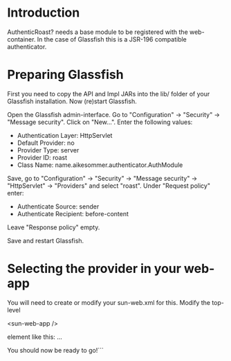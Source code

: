 # Introduction #

AuthenticRoast? needs a base module to be registered with the web-container. In the case of Glassfish this is a JSR-196 compatible authenticator.


# Preparing Glassfish #

First you need to copy the API and Impl JARs into the lib/ folder of your Glassfish installation. Now (re)start Glassfish.

Open the Glassfish admin-interface. Go to "Configuration" -> "Security" -> "Message security". Click on "New...". Enter the following values:

  * Authentication Layer: HttpServlet
  * Default Provider: no
  * Provider Type: server
  * Provider ID: roast
  * Class Name: name.aikesommer.authenticator.AuthModule

Save, go to "Configuration" -> "Security" -> "Message security" -> "HttpServlet" -> "Providers" and select "roast". Under "Request policy" enter:

  * Authenticate Source: sender
  * Authenticate Recipient: before-content

Leave "Response policy" empty.

Save and restart Glassfish.


# Selecting the provider in your web-app #

You will need to create or modify your sun-web.xml for this. Modify the top-level 

&lt;sun-web-app /&gt;

 element like this:
<sun-web-app httpservlet-security-provider="roast">
    ...
</sun-web-app>

You should now be ready to go!```